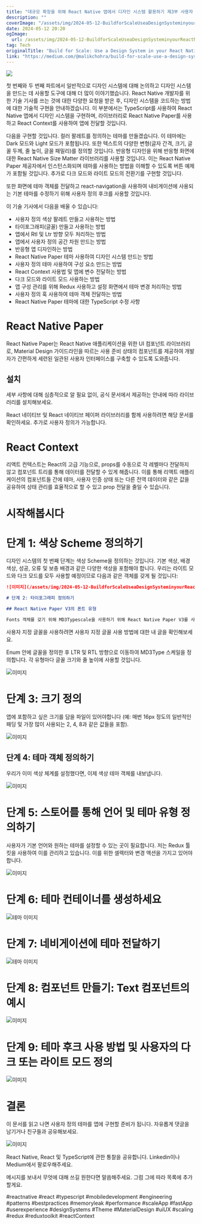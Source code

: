 ```yaml
---
title: "대규모 확장을 위해 React Native 앱에서 디자인 시스템 활용하기 제3부 사용자 정의 테마 개발 소개"
description: ""
coverImage: "/assets/img/2024-05-12-BuildforScaleUseaDesignSysteminyourReactNativeappPart3DevelopyourCustomThemeIntroduction_0.png"
date: 2024-05-12 20:20
ogImage: 
  url: /assets/img/2024-05-12-BuildforScaleUseaDesignSysteminyourReactNativeappPart3DevelopyourCustomThemeIntroduction_0.png
tag: Tech
originalTitle: "Build for Scale: Use a Design System in your React Native app. Part 3: Develop your Custom ThemeIntroduction"
link: "https://medium.com/@malikchohra/build-for-scale-use-a-design-system-in-your-react-native-app-5790982cae7e"
---
```



<img src="/assets/img/2024-05-12-BuildforScaleUseaDesignSysteminyourReactNativeappPart3DevelopyourCustomThemeIntroduction_0.png" />

첫 번째와 두 번째 파트에서 일반적으로 디자인 시스템에 대해 논의하고 디자인 시스템을 만드는 데 사용할 도구에 대해 더 많이 이야기했습니다. React Native 개발자를 위한 기술 기사를 쓰는 것에 대한 다양한 요청을 받은 후, 디자인 시스템을 코드하는 방법에 대한 기술적 구현을 안내하겠습니다. 이 부분에서는 TypeScript를 사용하여 React Native 앱에서 디자인 시스템을 구현하며, 라이브러리로 React Native Paper를 사용하고 React Context를 사용하여 앱에 전달할 것입니다.

다음을 구현할 것입니다. 컬러 팔레트를 정의하는 테마를 만들겠습니다. 이 테마에는 Dark 모드와 Light 모드가 포함됩니다. 또한 텍스트의 다양한 변형(글자 간격, 크기, 글꼴 두께, 줄 높이, 글꼴 패밀리)를 정의할 것입니다. 반응형 디자인을 위해 반응형 화면에 대한 React Native Size Matter 라이브러리를 사용할 것입니다. 이는 React Native Paper 제공자에서 인스턴스화되며 테마를 사용하는 방법을 이해할 수 있도록 버튼 예제가 포함될 것입니다. 추가로 다크 모드와 라이트 모드의 전환기를 구현할 것입니다.

또한 화면에 테마 객체를 전달하고 react-navigation을 사용하여 내비게이션에 사용되는 기본 테마를 수정하기 위해 사용자 정의 후크를 사용할 것입니다.



이 기술 기사에서 다음을 배울 수 있습니다:

- 사용자 정의 색상 팔레트 만들고 사용하는 방법
- 타이포그래피(글꼴) 만들고 사용하는 방법
- 앱에서 Rtl 및 Ltr 방향 모두 처리하는 방법
- 앱에서 사용자 정의 공간 차원 만드는 방법
- 반응형 앱 디자인하는 방법
- React Native Paper 테마 사용하여 디자인 시스템 만드는 방법
- 사용자 정의 테마 사용하여 구성 요소 만드는 방법
- React Context 사용법 및 앱에 변수 전달하는 방법
- 다크 모드와 라이트 모드 사용하는 방법
- 앱 구성 관리를 위해 Redux 사용하고 설정 화면에서 테마 변경 처리하는 방법
- 사용자 정의 훅 사용하여 테마 객체 전달하는 방법
- React Native Paper 테마에 대한 TypeScript 수정 사항

# React Native Paper

React Native Paper는 React Native 애플리케이션을 위한 UI 컴포넌트 라이브러리로, Material Design 가이드라인을 따르는 사용 준비 상태의 컴포넌트를 제공하여 개발자가 간편하게 세련된 일관된 사용자 인터페이스를 구축할 수 있도록 도와줍니다.



## 설치

세부 사항에 대해 심층적으로 알 필요 없이, 공식 문서에서 제공하는 안내에 따라 라이브러리를 설치해보세요.

React 네이티브 및 React 네이티브 페이퍼 라이브러리를 함께 사용하려면 해당 문서를 확인하세요. 추가로 사용자 정의가 가능합니다.

# React Context



리액트 컨텍스트는 React의 고급 기능으로, props를 수동으로 각 레벨마다 전달하지 않고 컴포넌트 트리를 통해 데이터를 전달할 수 있게 해줍니다. 이를 통해 리액트 애플리케이션의 컴포넌트들 간에 테마, 사용자 인증 상태 또는 다른 전역 데이터와 같은 값을 공유하여 상태 관리를 효율적으로 할 수 있고 prop 전달을 줄일 수 있습니다.

# 시작해봅시다

# 단계 1: 색상 Scheme 정의하기

디자인 시스템의 첫 번째 단계는 색상 Scheme을 정의하는 것입니다. 기본 색상, 배경 색상, 성공, 오류 및 보충 배경과 같은 다양한 색상을 포함해야 합니다. 우리는 라이트 모드와 다크 모드를 모두 사용할 예정이므로 다음과 같은 객체를 갖게 될 것입니다:



```markdown
![이미지](/assets/img/2024-05-12-BuildforScaleUseaDesignSysteminyourReactNativeappPart3DevelopyourCustomThemeIntroduction_1.png)

# 단계 2: 타이포그래피 정의하기

## React Native Paper V3의 폰트 유형

Fonts 객체를 갖기 위해 MD3Typescale을 사용하기 위해 React Native Paper V3를 사용할 것입니다.
```



사용자 지정 글꼴을 사용하려면 사용자 지정 글꼴 사용 방법에 대한 내 글을 확인해보세요.

Enum 안에 글꼴을 정의한 후 LTR 및 RTL 방향으로 이동하여 MD3Type 스케일을 정의합니다. 각 유형마다 글꼴 크기와 줄 높이에 사용할 것입니다.

![이미지](/assets/img/2024-05-12-BuildforScaleUseaDesignSysteminyourReactNativeappPart3DevelopyourCustomThemeIntroduction_2.png)

# 단계 3: 크기 정의



앱에 포함하고 싶은 크기를 담을 파일이 있어야합니다 (예: 매번 16px 정도의 일반적인 패딩 및 가장 많이 사용되는 2, 4, 8과 같은 값들을 포함).

![이미지](/assets/img/2024-05-12-BuildforScaleUseaDesignSysteminyourReactNativeappPart3DevelopyourCustomThemeIntroduction_3.png)

## 단계 4: 테마 객체 정의하기

우리가 이미 색상 체계를 설정했다면, 이제 색상 테마 객체를 내보냅니다.



![이미지](/assets/img/2024-05-12-BuildforScaleUseaDesignSysteminyourReactNativeappPart3DevelopyourCustomThemeIntroduction_4.png)

# 단계 5: 스토어를 통해 언어 및 테마 유형 정의하기

사용자가 기본 언어와 원하는 테마를 설정할 수 있는 곳이 필요합니다. 저는 Redux 툴킷을 사용하여 이를 관리하고 있습니다. 이를 위한 셀렉터와 변경 액션을 가지고 있어야 합니다.

![이미지](/assets/img/2024-05-12-BuildforScaleUseaDesignSysteminyourReactNativeappPart3DevelopyourCustomThemeIntroduction_5.png)



# 단계 6: 테마 컨테이너를 생성하세요

![테마 이미지](/assets/img/2024-05-12-BuildforScaleUseaDesignSysteminyourReactNativeappPart3DevelopyourCustomThemeIntroduction_6.png)

# 단계 7: 네비게이션에 테마 전달하기

![테마 이미지](/assets/img/2024-05-12-BuildforScaleUseaDesignSysteminyourReactNativeappPart3DevelopyourCustomThemeIntroduction_7.png)



# 단계 8: 컴포넌트 만들기: Text 컴포넌트의 예시

![이미지](/assets/img/2024-05-12-BuildforScaleUseaDesignSysteminyourReactNativeappPart3DevelopyourCustomThemeIntroduction_8.png)

# 단계 9: 테마 후크 사용 방법 및 사용자의 다크 또는 라이트 모드 정의

![이미지](/assets/img/2024-05-12-BuildforScaleUseaDesignSysteminyourReactNativeappPart3DevelopyourCustomThemeIntroduction_9.png)



# 결론

이 문서를 읽고 나면 사용자 정의 테마를 앱에 구현할 준비가 됩니다. 자유롭게 댓글을 남기거나 친구들과 공유해보세요.

![이미지](https://miro.medium.com/v2/resize:fit:1200/1*jzfCO3_3Fkz2iJQpNWbP0w.gif)

React Native, React 및 TypeScript에 관한 통찰을 공유합니다. Linkedin이나 Medium에서 팔로우해주세요.



메시지를 보내서 무엇에 대해 쓰길 원한다면 말씀해주세요. 그럼 그에 따라 목록에 추가할게요.

#reactnative #react #typescript #mobiledevelopment #engineering #patterns #bestpractices #memoryleak #performance #scaleApp #fastApp #userexperience #designSystems #Theme #MaterialDesign #uiUX #scaling #redux #reduxtoolkit #reactContext